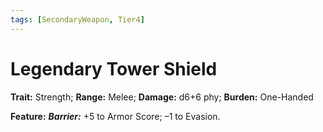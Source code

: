 ```yaml
---
tags: [SecondaryWeapon, Tier4]
---
```

# Legendary Tower Shield

**Trait:** Strength; **Range:** Melee; **Damage:** d6+6 phy; **Burden:** One-Handed

**Feature:** ***Barrier:*** +5 to Armor Score; –1 to Evasion.
